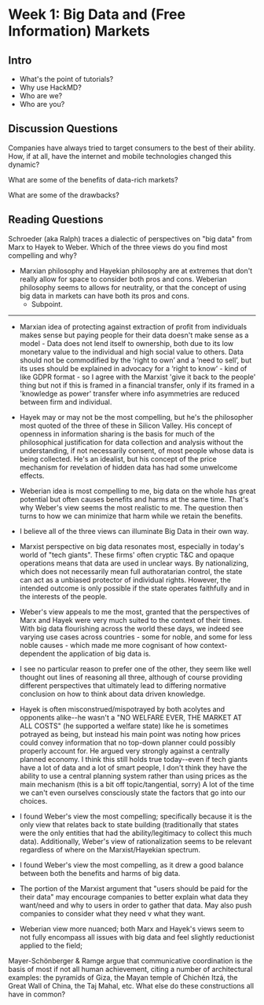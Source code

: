# Week 1: Big Data and (Free Information) Markets

## Intro
* What's the point of tutorials?
* Why use HackMD?
* Who are we?
* Who are you?

## Discussion Questions

Companies have always tried to target consumers to the best of their ability. How, if at all, have the internet and mobile technologies changed this dynamic? 


What are some of the benefits of data-rich markets?



What are some of the drawbacks?



## Reading Questions

Schroeder (aka Ralph) traces a dialectic of perspectives on "big data" from Marx to Hayek to Weber. Which of the three views do you find most compelling and why?



* Marxian philosophy and Hayekian philosophy are at extremes that don't really allow for space to consider both pros and cons.  Weberian philosophy seems to allows for neutrality, or that the concept of using big data in markets can have both its pros and cons.
    * Subpoint. 

---



* Marxian idea of protecting against extraction of profit from individuals makes sense but paying people for their data doesn't make sense as a model - Data does not lend itself to ownership, both due to its low monetary value to the individual and high social value to others. Data should not be commodified by the ‘right to own’ and a ‘need to sell’, but its uses should be explained in advocacy for a ‘right to know’ - kind of like GDPR format - so I agree with the Marxist 'give it back to the people' thing but not if this is framed in a financial transfer, only if its framed in a 'knowledge as power' transfer where info asymmetries are reduced between firm and individual.  

* Hayek may or may not be the most compelling, but he's the philosopher most quoted of the three of these in Silicon Valley. His concept of openness in information sharing is the basis for much of the philosophical justification for data collection and analysis without the understanding, if not necessarily consent, of most people whose data is being collected. He's an idealist, but his concept of the price mechanism for revelation of hidden data has had some unwelcome effects. 

* Weberian idea is most compelling to me, big data on the whole has great potential but often causes benefits and harms at the same time. That's why Weber's view seems the most realistic to me. The question then turns to how we can minimize that harm while we retain the benefits.

* I believe all of the three views can illuminate Big Data in their own way.

* Marxist perspective on big data resonates most, especially in today's world of "tech giants". These firms' often cryptic T&C and opaque operations means that data are used in unclear ways. By nationalizing, which does not necessarily mean full authoratarian control, the state can act as a unbiased protector of individual rights. However, the intended outcome is only possible if the state operates faithfully and in the interests of the people. 

* Weber's view appeals to me the most, granted that the perspectives of Marx and Hayek were very much suited to the context of their times. With big data flourishing across the world these days, we indeed see varying use cases across countries - some for noble, and some for less noble causes - which made me more cognisant of how context-dependent the application of big data is. 

* I see no particular reason to prefer one of the other, they seem like well thought out lines of reasoning all three, although of course providing different perspectives that ultimately lead to differing normative conclusion on how to think about data driven knowledge.

* Hayek is often misconstrued/mispotrayed by both acolytes and opponents alike--he wasn't a "NO WELFARE EVER, THE MARKET AT ALL COSTS" (he supported a welfare state) like he is sometimes potrayed as being, but instead his main point was noting how prices could convey information that no top-down planner could possibly properly account for. He argued very strongly against a centrally planned economy. I think this still holds true today--even if tech giants have a lot of data and a lot of smart people, I don't think they have the ability to use a central planning system rather than using prices as the main mechanism (this is a bit off topic/tangential, sorry) A lot of the time we can't even ourselves consciously state the factors that go into our choices.

* I found Weber's view the most compelling; specifically because it is the only view that relates back to state building (traditionally that states were the only entities that had the ability/legitimacy to collect this much data). Additionally, Weber's view of rationalization seems to be relevant regardless of where on the Marxist/Hayekian spectrum.


* I found Weber's view the most compelling, as it drew a good balance between both the benefits and harms of big data.

* The portion of the Marxist argument that "users should be paid for the their data" may encourage companies to better explain what data they want/need and why to users in order to gather that data. May also push companies to consider what they need v what they want.

* Weberian view more nuanced; both Marx and Hayek's views seem to not fully encompass all issues with big data and feel slightly reductionist applied to the field; 

Mayer-Schönberger & Ramge argue that communicative coordination is the basis of most if not all human achievement, citing a number of architectural examples: the pyramids of Giza, the Mayan temple of Chichén Itzá, the Great Wall of China, the Taj Mahal, etc. What else do these constructions all have in common?




